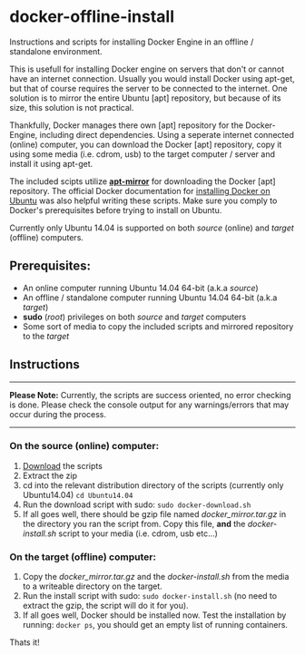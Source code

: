 # docker-offline-install
Instructions and scripts for installing Docker Engine in an offline / standalone environment.

This is usefull for installing Docker engine on servers that don't or cannot have an internet connection.
Usually you would install Docker using apt-get, but that of course requires the server to be connected to the internet.
One solution is to mirror the entire Ubuntu [apt] repository, but because of its size, this solution is not practical.

Thankfully, Docker manages there own [apt] repository for the Docker-Engine, including direct dependencies.
Using a seperate internet connected (online) computer, you can download the Docker [apt] repository, copy it using some media (i.e. cdrom, usb) to the target computer / server and install it using apt-get.

The included scipts utilize [**apt-mirror**](http://apt-mirror.github.com) for downloading the Docker [apt] repository.
The official Docker documentation for [installing Docker on Ubuntu](https://docs.docker.com/engine/installation/linux/ubuntulinux/) was also helpful writing these scripts. Make sure you comply to Docker's prerequisites before trying to install on Ubuntu.

Currently only Ubuntu 14.04 is supported on both *source* (online) and *target* (offline) computers.

## Prerequisites:
* An online computer running Ubuntu 14.04 64-bit (a.k.a *source*)
* An offline / standalone computer running Ubuntu 14.04 64-bit (a.k.a *target*)
* **sudo** (*root*) privileges on both *source* and *target* computers
* Some sort of media to copy the included scripts and mirrored repository to the *target*
 

## Instructions
***
**Please Note:** Currently, the scripts are success oriented, no error checking is done. 
Please check the console output for any warnings/errors that may occur during the process.
***

### On the source (online) computer:
1. [Download](https://github.com/meetyg/docker-offline-install/archive/master.zip) the scripts
2. Extract the zip
3. cd into the relevant distribution directory of the scripts (currently only Ubuntu14.04)
   `cd Ubuntu14.04`
4. Run the download script with sudo: `sudo docker-download.sh`
5. If all goes well, there should be gzip file named *docker_mirror.tar.gz* in the directory you ran the script from.
   Copy this file, **and** the *docker-install.sh* script to your media (i.e. cdrom, usb etc...)

### On the target (offline) computer:
1. Copy the *docker_mirror.tar.gz* and the *docker-install.sh* from the media to a writeable directory on the target.
2. Run the install script with sudo: `sudo docker-install.sh` (no need to extract the gzip, the script will do it for you).
3. If all goes well, Docker should be installed now. Test the installation by running: `docker ps`, you should get an empty list of running containers.

Thats it!




